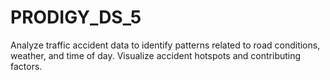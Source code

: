 # PRODIGY_DS_5
Analyze traffic accident data to identify patterns related to road conditions, weather, and time of day. Visualize accident hotspots and contributing factors.
